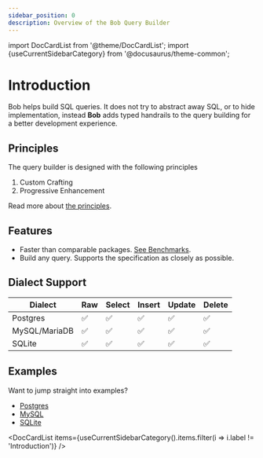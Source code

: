 ```yaml
---
sidebar_position: 0
description: Overview of the Bob Query Builder
---
```


import DocCardList from '@theme/DocCardList';
import {useCurrentSidebarCategory} from '@docusaurus/theme-common';

# Introduction

Bob helps build SQL queries. It does not try to abstract away SQL, or to hide implementation, instead **Bob** adds typed handrails to the query building
for a better development experience.

## Principles

The query builder is designed with the following principles

1. Custom Crafting
2. Progressive Enhancement

Read more about [the principles](./principles).

## Features

- Faster than comparable packages. [See Benchmarks](https://github.com/stephenafamo/go-sql-builder-benchmarks).
- Build any query. Supports the specification as closely as possible.

## Dialect Support

| Dialect       | Raw | Select | Insert | Update | Delete |
| ------------- | --- | ------ | ------ | ------ | ------ |
| Postgres      | ✅  | ✅     | ✅     | ✅     | ✅     |
| MySQL/MariaDB | ✅  | ✅     | ✅     | ✅     | ✅     |
| SQLite        | ✅  | ✅     | ✅     | ✅     | ✅     |

## Examples

Want to jump straight into examples?

- [Postgres](psql/examples)
- [MySQL](mysql/examples)
- [SQLite](sqlite/examples)

<DocCardList items={useCurrentSidebarCategory().items.filter(i => i.label != 'Introduction')} />
